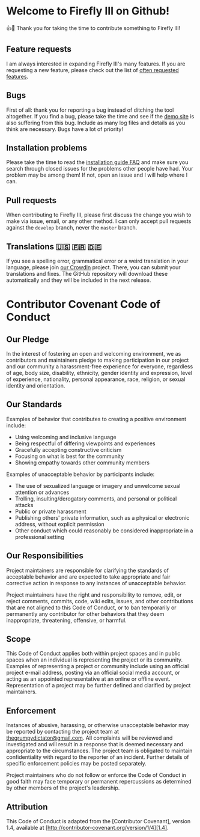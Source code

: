 # Welcome to Firefly III on Github!

:+1::tada: Thank you for taking the time to contribute something to Firefly III!

## Feature requests

I am always interested in expanding Firefly III's many features. If you are requesting a new feature, please check out the list of [often requested features](https://firefly-iii.github.io/requested-features/).

## Bugs

First of all: thank you for reporting a bug instead of ditching the tool altogether. If you find a bug, please take the time and see if the [demo site](https://firefly-iii.nder.be/) is also suffering from this bug. Include as many log files and details as you think are necessary. Bugs have a lot of priority! 

## Installation problems

Please take the time to read the [installation guide FAQ](https://firefly-iii.github.io/installation-guide-faq/) and make sure you search through closed issues for the problems other people have had. Your problem may be among them! If not, open an issue and I will help where I can.

## Pull requests

When contributing to Firefly III, please first discuss the change you wish to make via issue, email, or any other method. I can only accept pull requests against the `develop` branch, never the `master` branch.

## Translations :us: :fr: :de:

If you see a spelling error, grammatical error or a weird translation in your language, please join [our CrowdIn](https://crowdin.com/project/firefly-iii) project. There, you can submit your translations and fixes. The GitHub repository will download these automatically and they will be included in the next release.
 
# Contributor Covenant Code of Conduct

## Our Pledge

In the interest of fostering an open and welcoming environment, we as contributors and maintainers pledge to making participation in our project and our community a harassment-free experience for everyone, regardless of age, body size, disability, ethnicity, gender identity and expression, level of experience, nationality, personal appearance, race, religion, or sexual identity and orientation.

## Our Standards

Examples of behavior that contributes to creating a positive environment include:

* Using welcoming and inclusive language
* Being respectful of differing viewpoints and experiences
* Gracefully accepting constructive criticism
* Focusing on what is best for the community
* Showing empathy towards other community members

Examples of unacceptable behavior by participants include:

* The use of sexualized language or imagery and unwelcome sexual attention or advances
* Trolling, insulting/derogatory comments, and personal or political attacks
* Public or private harassment
* Publishing others' private information, such as a physical or electronic address, without explicit permission
* Other conduct which could reasonably be considered inappropriate in a professional setting

## Our Responsibilities

Project maintainers are responsible for clarifying the standards of acceptable behavior and are expected to take appropriate and fair corrective action in response to any instances of unacceptable behavior.

Project maintainers have the right and responsibility to remove, edit, or reject comments, commits, code, wiki edits, issues, and other contributions that are not aligned to this Code of Conduct, or to ban temporarily or permanently any contributor for other behaviors that they deem inappropriate, threatening, offensive, or harmful.

## Scope

This Code of Conduct applies both within project spaces and in public spaces when an individual is representing the project or its community. Examples of representing a project or community include using an official project e-mail address, posting via an official social media account, or acting as an appointed representative at an online or offline event. Representation of a project may be further defined and clarified by project maintainers.

## Enforcement

Instances of abusive, harassing, or otherwise unacceptable behavior may be reported by contacting the project team at thegrumpydictator@gmail.com. All complaints will be reviewed and investigated and will result in a response that is deemed necessary and appropriate to the circumstances. The project team is obligated to maintain confidentiality with regard to the reporter of an incident. Further details of specific enforcement policies may be posted separately.

Project maintainers who do not follow or enforce the Code of Conduct in good faith may face temporary or permanent repercussions as determined by other members of the project's leadership.

## Attribution

This Code of Conduct is adapted from the [Contributor Covenant], version 1.4, available at [http://contributor-covenant.org/version/1/4][1.4].
